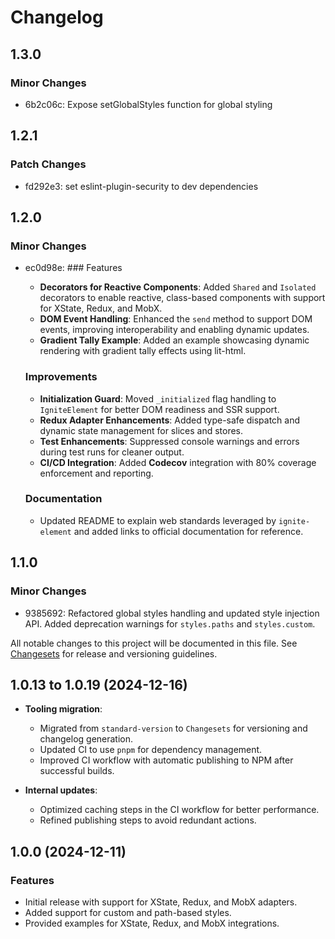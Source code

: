 # Changelog

## 1.3.0

### Minor Changes

- 6b2c06c: Expose setGlobalStyles function for global styling

## 1.2.1

### Patch Changes

- fd292e3: set eslint-plugin-security to dev dependencies

## 1.2.0

### Minor Changes

- ec0d98e: ### Features

  - **Decorators for Reactive Components**: Added `Shared` and `Isolated` decorators to enable reactive, class-based components with support for XState, Redux, and MobX.
  - **DOM Event Handling**: Enhanced the `send` method to support DOM events, improving interoperability and enabling dynamic updates.
  - **Gradient Tally Example**: Added an example showcasing dynamic rendering with gradient tally effects using lit-html.

  ### Improvements

  - **Initialization Guard**: Moved `_initialized` flag handling to `IgniteElement` for better DOM readiness and SSR support.
  - **Redux Adapter Enhancements**: Added type-safe dispatch and dynamic state management for slices and stores.
  - **Test Enhancements**: Suppressed console warnings and errors during test runs for cleaner output.
  - **CI/CD Integration**: Added **Codecov** integration with 80% coverage enforcement and reporting.

  ### Documentation

  - Updated README to explain web standards leveraged by `ignite-element` and added links to official documentation for reference.

## 1.1.0

### Minor Changes

- 9385692: Refactored global styles handling and updated style injection API. Added deprecation warnings for `styles.paths` and `styles.custom`.

All notable changes to this project will be documented in this file. See [Changesets](https://github.com/changesets/changesets) for release and versioning guidelines.

## 1.0.13 to 1.0.19 (2024-12-16)

- **Tooling migration**:

  - Migrated from `standard-version` to `Changesets` for versioning and changelog generation.
  - Updated CI to use `pnpm` for dependency management.
  - Improved CI workflow with automatic publishing to NPM after successful builds.

- **Internal updates**:
  - Optimized caching steps in the CI workflow for better performance.
  - Refined publishing steps to avoid redundant actions.

## 1.0.0 (2024-12-11)

### Features

- Initial release with support for XState, Redux, and MobX adapters.
- Added support for custom and path-based styles.
- Provided examples for XState, Redux, and MobX integrations.
